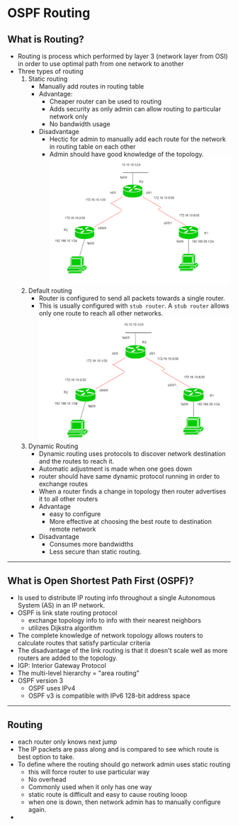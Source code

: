 #  OSPF Routing

## What is Routing?
- Routing is process which performed by layer 3 (network layer from OSI) in order to use optimal path from one network to another
- Three types of routing
    1. Static routing
        - Manually add routes in routing table
        - Advantage:
            - Cheaper router can be used to routing
            - Adds security as only admin can allow routing to particular network only
            - No bandwidth usage
        - Disadvantage 
            - Hectic for admin to manually add each route for the network in routing table on each other
            - Admin should have good knowledge of the topology.
        ![Static routing](./assets/static-routing.png)
    2. Default routing
        - Router is configured to send all packets towards a single router.
        - This is usually configured with `stub router`. A `stub router` allows only one route to reach all other networks.
        ![Default routing](./assets/default-routing.png)
    3. Dynamic Routing
        - Dynamic routing uses protocols to discover network destination and the routes to reach it.
        - Automatic adjustment is made when one goes down
        - router should have same dynamic protocol running in order to exchange routes
        - When a router finds a change in topology then router advertises it to all other routers
        - Advantage
            - easy to configure
            - More effective at choosing the best route to destination remote network
        - Disadvantage
            - Consumes more bandwidths
            - Less secure than static routing.

---

## What is Open Shortest Path First (OSPF)?
- Is used to distribute IP routing info throughout a single Autonomous System (AS) in an IP network.
- OSPF is link state routing protocol
    - exchange topology info to info with their nearest neighbors
    - utilizes Dijkstra algorithm
- The complete knowledge of network topology allows routers to calculate routes that satisfy particular criteria
- The disadvantage of the link routing is that it doesn't scale well as more routers are added to the topology.
- IGP: Interior Gateway Protocol
- The multi-level hierarchy = "area routing"
- OSPF version 3
    - OSPF uses IPv4
    - OSPF v3 is compatible with IPv6 128-bit address space


---

## Routing
- each router only knows next jump
- The IP packets are pass along and is compared to see which route is best option to take.
- To define where the routing should go network admin uses static routing
    - this will force router to use particular way
    - No overhead 
    - Commonly used when it only has one way
    - static route is difficult and easy to cause routing looop
    - when one is down, then network admin has to manually configure again.
- 